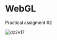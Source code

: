 # WebGL

Practical assigment #2



![dz2v17](https://user-images.githubusercontent.com/70802112/213558812-c64e6fa0-e55f-44b0-892d-0cc6d0bb2a88.gif)
